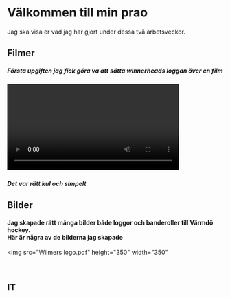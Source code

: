 # Välkommen till min prao

Jag ska visa er vad jag har gjort under dessa två arbetsveckor.

## Filmer

<h5> Första upgiften jag fick göra va att sätta winnerheads loggan över en film </h5>

<video width="400px" controls="controls">
<source src="winnerheads instagram.mp4" video="web/mp4">
</video>

<h5> Det var rätt kul och simpelt </h5>
 

## Bilder

<h4> Jag skapade rätt många bilder både loggor och banderoller till Värmdö hockey. <br> Här är några av de bilderna jag skapade </h4>

<img src="Wilmers logo.pdf" height="350" width="350" 

<br>

## IT


